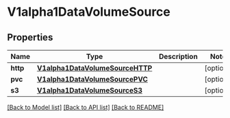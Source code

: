 # V1alpha1DataVolumeSource

## Properties
Name | Type | Description | Notes
------------ | ------------- | ------------- | -------------
**http** | [**V1alpha1DataVolumeSourceHTTP**](V1alpha1DataVolumeSourceHTTP.md) |  | [optional] 
**pvc** | [**V1alpha1DataVolumeSourcePVC**](V1alpha1DataVolumeSourcePVC.md) |  | [optional] 
**s3** | [**V1alpha1DataVolumeSourceS3**](V1alpha1DataVolumeSourceS3.md) |  | [optional] 

[[Back to Model list]](../README.md#documentation-for-models) [[Back to API list]](../README.md#documentation-for-api-endpoints) [[Back to README]](../README.md)


